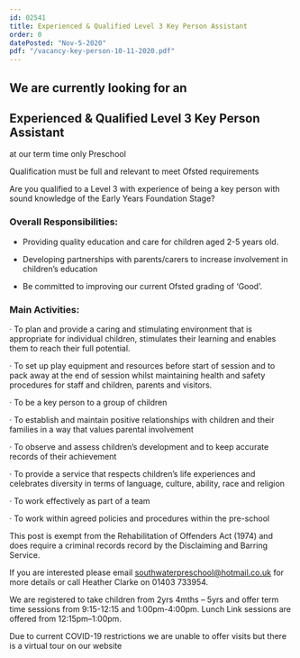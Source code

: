 ```yaml
---
id: 02541
title: Experienced & Qualified Level 3 Key Person Assistant
order: 0
datePosted: "Nov-5-2020"
pdf: "/vacancy-key-person-10-11-2020.pdf"
---
```


## We are currently looking for an

## Experienced & Qualified Level 3 Key Person Assistant

at our term time only Preschool

Qualification must be full and relevant to meet Ofsted requirements

Are you qualified to a Level 3 with experience of being a key person with sound knowledge of the Early Years Foundation Stage?

### Overall Responsibilities:

- Providing quality education and care for children aged 2-5 years old.

- Developing partnerships with parents/carers to increase involvement in children’s education

- Be committed to improving our current Ofsted grading of ‘Good’.

### Main Activities:

· To plan and provide a caring and stimulating environment that is appropriate for individual children, stimulates their learning and enables them to reach their full potential.

· To set up play equipment and resources before start of session and to pack away at the end of session whilst maintaining health and safety procedures for staff and children, parents and visitors.

· To be a key person to a group of children

· To establish and maintain positive relationships with children and their families in a way that values parental involvement

· To observe and assess children’s development and to keep accurate records of their achievement

· To provide a service that respects children’s life experiences and celebrates diversity in terms of language, culture, ability, race and religion

· To work effectively as part of a team

· To work within agreed policies and procedures within the pre-school

This post is exempt from the Rehabilitation of Offenders Act (1974) and does require a criminal records record by the Disclaiming and Barring Service.

If you are interested please email southwaterpreschool@hotmail.co.uk for more details or call Heather Clarke on 01403 733954.

We are registered to take children from 2yrs 4mths – 5yrs and offer term time sessions from 9:15-12:15 and 1:00pm-4:00pm. Lunch Link sessions are offered from 12:15pm–1:00pm.

Due to current COVID-19 restrictions we are unable to offer visits but there is a virtual tour on our website
